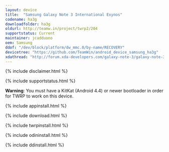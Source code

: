 ```yaml
---
layout: device
title:  "Samsung Galaxy Note 3 International Exynos"
codename: ha3g
downloadfolder: ha3g
oldurl: http://teamw.in/project/twrp2/204
supportstatus: Current
maintainer: jcadduono
oem: Samsung
ddof: "/dev/block/platform/dw_mmc.0/by-name/RECOVERY"
devicetree: "https://github.com/TeamWin/android_device_samsung_ha3g"
xdathread: "http://forum.xda-developers.com/galaxy-note-3/galaxy-note-3-exynos-android-development/recovery-official-twrp-ha3g-t3406899"
---
```


{% include disclaimer.html %}

{% include supportstatus.html %}

<p class="text"><strong>Warning</strong>: You must have a KitKat (Android 4.4) or newer bootloader in order for TWRP to work on this device.</p>

{% include appinstall.html %}

{% include download.html %}

{% include twrpinstall.html %}

{% include odininstall.html %}

{% include ddinstall.html %}

